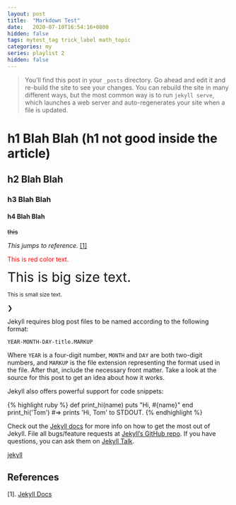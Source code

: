 ```yaml
---
layout: post
title:  "Markdown Test"
date:   2020-07-10T16:54:16+0800
hidden: false
tags: mytest_tag trick_label math_topic
categories: my
series: playlist 2
hidden: false
---
```

> You’ll find this post in your `_posts` directory. Go ahead and edit it and re-build the site to see your changes. You can rebuild the site in many different ways, but the most common way is to run `jekyll serve`, which launches a web server and auto-regenerates your site when a file is updated.

<!--more-->

# h1 Blah Blah (h1 not good inside the article)  
## h2 Blah Blah
### h3 Blah Blah
#### h4 Blah Blah
~~this~~

*This jumps to reference.* [[1]](#jekyll-docs)

<p><font style="color:red">This is red color text.</font></p>
<p><font style="font-size: 30px;">This is big size text.</font></p>
<p><font style="font-size: 12px;">This is small size text.</font></p>

❯


Jekyll requires blog post files to be named according to the following format:

`YEAR-MONTH-DAY-title.MARKUP`

Where `YEAR` is a four-digit number, `MONTH` and `DAY` are both two-digit numbers, and `MARKUP` is the file extension representing the format used in the file. After that, include the necessary front matter. Take a look at the source for this post to get an idea about how it works.

Jekyll also offers powerful support for code snippets:

{% highlight ruby %}
def print_hi(name)
  puts "Hi, #{name}"
end
print_hi('Tom')
#=> prints 'Hi, Tom' to STDOUT.
{% endhighlight %}

Check out the [Jekyll docs][jekyll-docs] for more info on how to get the most out of Jekyll. File all bugs/feature requests at [Jekyll’s GitHub repo][jekyll-gh]. If you have questions, you can ask them on [Jekyll Talk][jekyll-talk].

[jekyll](https://github.com/jekyll/jekyll)

## References

<a name="jekyll-docs"></a>\[1\]. [Jekyll Docs][jekyll-docs]



[jekyll-docs]: https://jekyllrb.com/docs/home
[jekyll-gh]:   https://github.com/jekyll/jekyll
[jekyll-talk]: https://talk.jekyllrb.com/
